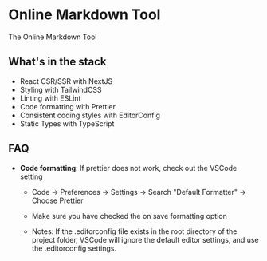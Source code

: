 # Online Markdown Tool

The Online Markdown Tool

## What's in the stack

- React CSR/SSR with NextJS
- Styling with TailwindCSS
- Linting with ESLint
- Code formatting with Prettier
- Consistent coding styles with EditorConfig
- Static Types with TypeScript

## FAQ

- **Code formatting**: If prettier does not work, check out the VSCode setting

  - Code -> Preferences -> Settings -> Search "Default Formatter" -> Choose Prettier

  - Make sure you have checked the on save formatting option

  - Notes: If the .editorconfig file exists in the root directory of the project folder, VSCode will ignore the default editor settings, and use the .editorconfig settings.

